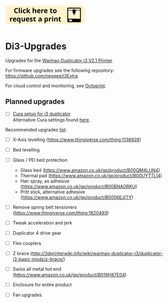 <a href="mailto:bsg115@ic.ac.uk?subject=3D%20Print%20Request&body=Attach%20your%20STL%20file.%0A%0AI%20need%20it%20by:%0APreferably%20print%20with%20this%20orientation:">
   <img src="https://github.com/nebbles/Di3-Upgrades/blob/master/image.png" width="250">
</a>

# Di3-Upgrades
Upgrades for the [Wanhao Duplicator i3 V2.1 Printer](https://wanhaousa.com/products/duplicator-i3-steel-frame).

For firmware upgrades see the following repository:  
https://github.com/nepeee/i3Extra

For cloud control and monitoring, see [Octoprint](http://octoprint.org/#full-remote-control-and-monitoring).

## Planned upgrades

- [ ] [Cura setup for i3 duplicator](https://www.youtube.com/watch?v=DDXo2GBmbtU)  
Alternative Cura settings found [here](https://www.3dhubs.com/talk/thread/wanhao-duplicator-i3-cura-settinings).

Recommended upgrades [list](https://makerhacks.com/upgrading-wanhao-di3/):
 - [ ] X-Axis levelling (https://www.thingiverse.com/thing:1138928)
 - [ ] Bed levelling
 - [ ] Glass / PEI bed protection
   - Glass bed (https://www.amazon.co.uk/gp/product/B00QM4LUN4)
   - Thermal pad (https://www.amazon.co.uk/gp/product/B00UYTTLI4)
   - Hair spray, as adhesive (https://www.amazon.co.uk/gp/product/B00BNAORKU)
   - Pritt stick, alternative adhesive (https://www.amazon.co.uk/gp/product/B0056EJITY)
 - [ ] Remove spring belt tensioners (https://www.thingiverse.com/thing:1820493)
 - [ ] Tweak acceleration and jerk
 - [ ] Duplicator 4 drive gear
 - [ ] Flex couplers
 - [ ] Z brace (http://3dprinterwiki.info/wiki/wanhao-duplicator-i3/duplicator-i3-basic-mods/z-brace/)
 - [ ] Swiss all metal hot end (https://www.amazon.co.uk/gp/product/B019H87E04)
 - [ ] Enclosure for entire product
 - [ ] Fan upgrades
 
